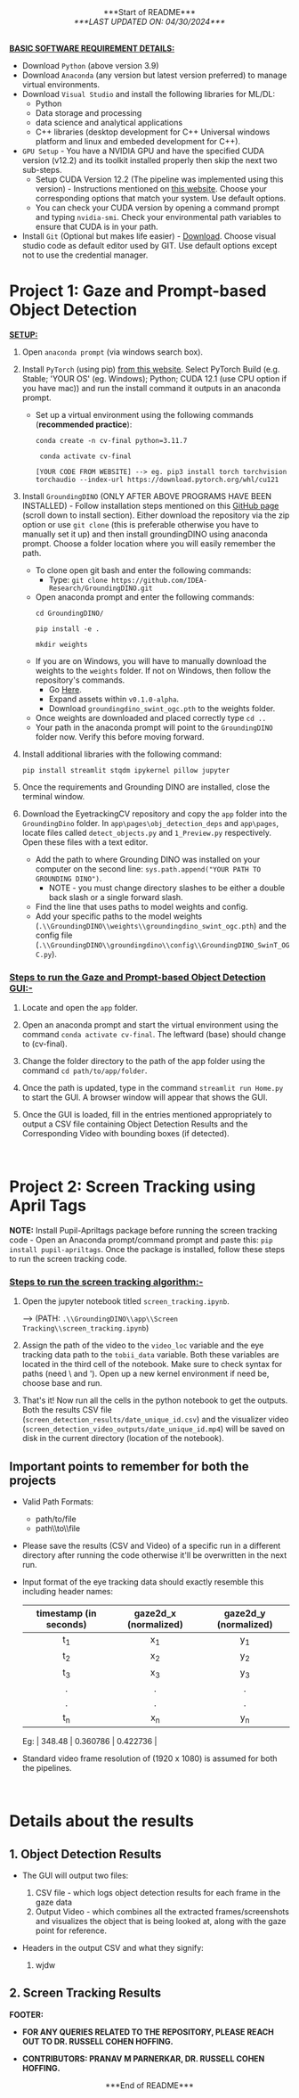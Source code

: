 <div style="text-align:center;">***Start of README***</div>
<div style="text-align:center;font-style: italic;">***LAST UPDATED ON: 04/30/2024***</div><br>



<b><u>BASIC SOFTWARE REQUIREMENT DETAILS:</u></b>

* Download `Python` (above version 3.9) 
* Download `Anaconda` (any version but latest version preferred) to manage virtual environments.
* Download `Visual Studio` and install the following libraries for ML/DL:
    - Python
    - Data storage and processing
    - data science and analytical applications
    - C++ libraries (desktop development for C++ Universal windows platform and linux and embeded development for C++).
* `GPU Setup` - You have a NVIDIA GPU and have the specified CUDA version (v12.2) and its toolkit installed properly then skip the next two sub-steps. 
    * Setup CUDA Version 12.2 (The pipeline was implemented using this version) - Instructions mentioned on <a href='https://developer.nvidia.com/cuda-12-2-0-download-archive?target_os=Windows&target_arch=x86_64&target_version=10&target_type=exe_local'>this website</a>. Choose your corresponding options that match your system. Use default options.
    * You can check your CUDA version by opening a command prompt and typing `nvidia-smi`. Check your environmental path variables to ensure that CUDA is in your path. 
* Install `Git` (Optional but makes life easier) - <a href='https://git-scm.com/'> Download</a>. Choose visual studio code as default editor used by GIT. Use default options except not to use the credential manager. 
# Project 1: Gaze and Prompt-based Object Detection
<b><u>SETUP:</u></b>
 
1. Open `anaconda prompt` (via windows search box).

2. Install `PyTorch` (using pip) <a href='https://pytorch.org/'>from this website</a>. Select PyTorch Build (e.g. Stable; 'YOUR  OS' (eg. Windows); Python; CUDA 12.1 (use CPU option if you have mac)) and run the install command it outputs in an anaconda prompt. 
    - Set up a virtual environment using the following commands (<b>recommended practice</b>):
        ```
        conda create -n cv-final python=3.11.7

         conda activate cv-final
  
        [YOUR CODE FROM WEBSITE] --> eg. pip3 install torch torchvision torchaudio --index-url https://download.pytorch.org/whl/cu121

3.  Install `GroundingDINO` (ONLY AFTER ABOVE PROGRAMS HAVE BEEN INSTALLED) - Follow installation steps mentioned on this <a href='https://github.com/IDEA-Research/GroundingDINO'>GitHub page</a> (scroll down to install section). Either download the repository via the zip option or use `git clone` (this is preferable otherwise you have to manually set it up) and then install groundingDINO using anaconda prompt. Choose a folder location where you will easily remember the path. 
    - To clone open git bash and enter the following commands:
        - Type: `git clone https://github.com/IDEA-Research/GroundingDINO.git`
    - Open anaconda prompt and enter the following commands:
        ```
        cd GroundingDINO/

        pip install -e .
        
        mkdir weights
    - If you are on Windows, you will have to manually download the weights to the `weights` folder. If not on Windows, then follow the repository's commands. 
        - Go <a href='https://github.com/IDEA-Research/GroundingDINO/releases'>Here</a>.
        - Expand assets within `v0.1.0-alpha`.
        - Download `groundingdino_swint_ogc.pth` to the weights folder. 
    - Once weights are downloaded and placed correctly type `cd ..`
    - Your path in the anaconda prompt will point to the `GroundingDINO` folder now. Verify this before moving forward.
            
4. Install additional libraries with the following command:
    ```
    pip install streamlit stqdm ipykernel pillow jupyter
5. Once the requirements and Grounding DINO are installed, close the terminal window.

6.  Download the EyetrackingCV repository and copy the `app` folder into the `GroundingDino` folder. In `app\pages\obj_detection_deps` and `app\pages`, locate files called `detect_objects.py` and `1_Preview.py` respectively. Open these files with a text editor.
    * Add the path to where Grounding DINO was installed on your computer on the second line: `sys.path.append("YOUR PATH TO GROUNDING DINO")`. 
        * NOTE - you must change directory slashes to be either a double back slash or a single forward slash.   
    * Find the line that uses paths to model weights and config. 
    * Add your specific paths to the model weights (`.\\GroundingDINO\\weights\\groundingdino_swint_ogc.pth`) and the config file (`.\\GroundingDINO\\groundingdino\\config\\GroundingDINO_SwinT_OGC.py`).

### <u>Steps to run the Gaze and Prompt-based Object Detection GUI:-</u>

1.  Locate and open the `app` folder.

2.  Open an anaconda prompt and start the virtual environment using the command `conda activate cv-final`. The leftward (base) should change to (cv-final).

3.  Change the folder directory to the path of the app folder using the command `cd path/to/app/folder`. 

4.  Once the path is updated, type in the command `streamlit run Home.py` to start the GUI. A browser window will appear that shows the GUI. 

5.  Once the GUI is loaded, fill in the entries mentioned appropriately to output a CSV file containing Object Detection Results and the Corresponding Video with bounding boxes (if detected). 

<br>

# Project 2: Screen Tracking using April Tags

<b>NOTE:</b> Install Pupil-Apriltags package before running the screen tracking code - Open an Anaconda prompt/command prompt and paste this: `pip install pupil-apriltags`. Once the package is installed, follow these steps to run the screen tracking code. 

### <u>Steps to run the screen tracking algorithm:-</u>

1.  Open the jupyter notebook titled `screen_tracking.ipynb`. 
    
    --> (PATH: `.\\GroundingDINO\\app\\Screen Tracking\\screen_tracking.ipynb`)

2.  Assign the path of the video to the `video_loc` variable and the eye tracking data path to the `tobii_data` variable. Both these variables are located in the third cell of the notebook. Make sure to check syntax for paths (need \\ and '). Open up a new kernel environment if need be, choose base and run. 

3.  That's it! Now run all the cells in the python notebook to get the outputs. Both the results CSV file (`screen_detection_results/date_unique_id.csv`) and the visualizer video (`screen_detection_video_outputs/date_unique_id.mp4`) will be saved on disk in the current directory (location of the notebook).

## Important points to remember for both the projects

* Valid Path Formats:
    * path/to/file
    * path&#92;&#92;to&#92;&#92;file

* Please save the results (CSV and Video) of a specific run in a different directory after running the code otherwise it'll be overwritten in the next run.

* Input format of the eye tracking data should exactly resemble this including header names:

    | timestamp (in seconds) | gaze2d_x (normalized) | gaze2d_y (normalized) |
    |-----------------|-----------------|-----------------|
    | <center>t<sub>1</sub></center>    | <center>x<sub>1</sub></center>    | <center>y<sub>1</sub></center>    |
    | <center>t<sub>2</sub></center>    | <center>x<sub>2</sub></center>    | <center>y<sub>2</sub></center>    |
    | <center>t<sub>3</sub></center>    | <center>x<sub>3</sub></center>    | <center>y<sub>3</sub></center>    |
    | <center>.</center>    | <center>.</center>    | <center>.</center>    |
    | <center>.</center>    | <center>.</center>    | <center>.</center>   |
    | <center>t<sub>n</sub></center>    | <center>x<sub>n</sub></center>    | <center>y<sub>n</sub></center>    |

    Eg: | 348.48    | 0.360786    | 0.422736    |

* Standard video frame resolution of (1920 x 1080) is assumed for both the pipelines.

<br>

# Details about the results

## 1. Object Detection Results
- The GUI will output two files: 
    1) CSV file - which logs object detection results for each frame in the gaze data
    2) Output Video - which combines all the extracted frames/screenshots and visualizes the object that is being looked at, along with the gaze point for reference. 

- Headers in the output CSV and what they signify:
    1. wjdw



## 2. Screen Tracking Results

<b>FOOTER:</b>

* <b>FOR ANY QUERIES RELATED TO THE REPOSITORY, PLEASE REACH OUT TO DR. RUSSELL COHEN HOFFING.</b>

* <b>CONTRIBUTORS: PRANAV M PARNERKAR, DR. RUSSELL COHEN HOFFING.</b>

<div style="text-align:center;">***End of README***</div> 

